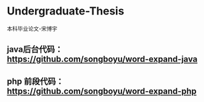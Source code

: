 # Undergraduate-Thesis
本科毕业论文-宋博宇

## java后台代码：https://github.com/songboyu/word-expand-java
## php 前段代码：https://github.com/songboyu/word-expand-php
